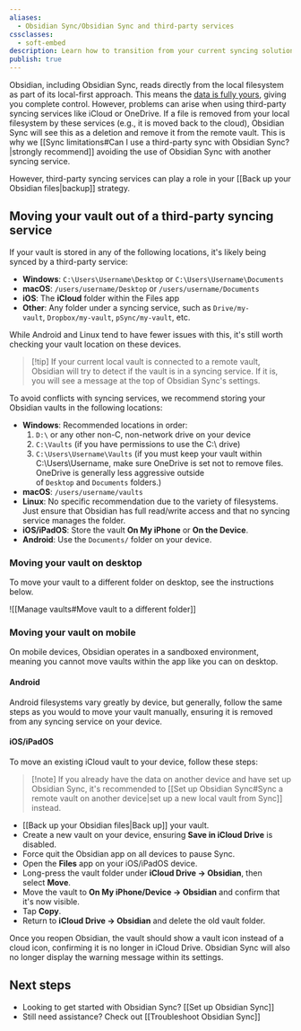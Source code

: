 ```yaml
---
aliases:
  - Obsidian Sync/Obsidian Sync and third-party services
cssclasses:
  - soft-embed
description: Learn how to transition from your current syncing solution to Obsidian Sync.
publish: true
---
```


Obsidian, including Obsidian Sync, reads directly from the local filesystem as part of its local-first approach. This means the [data is fully yours](https://obsidian.md/about), giving you complete control. However, problems can arise when using third-party syncing services like iCloud or OneDrive. If a file is removed from your local filesystem by these services (e.g., it is moved back to the cloud), Obsidian Sync will see this as a deletion and remove it from the remote vault. This is why we [[Sync limitations#Can I use a third-party sync with Obsidian Sync?|strongly recommend]] avoiding the use of Obsidian Sync with another syncing service.

However, third-party syncing services can play a role in your [[Back up your Obsidian files|backup]] strategy.

## Moving your vault out of a third-party syncing service

If your vault is stored in any of the following locations, it's likely being synced by a third-party service:

- **Windows**: `C:\Users\Username\Desktop` or `C:\Users\Username\Documents`
- **macOS**: `/users/username/Desktop` or `/users/username/Documents`
- **iOS**: The **iCloud** folder within the Files app
- **Other**: Any folder under a syncing service, such as `Drive/my-vault`, `Dropbox/my-vault`, `pSync/my-vault`, etc.

While Android and Linux tend to have fewer issues with this, it's still worth checking your vault location on these devices.

> [!tip] If your current local vault is connected to a remote vault, Obsidian will try to detect if the vault is in a syncing service. If it is, you will see a message at the top of Obsidian Sync's settings.

To avoid conflicts with syncing services, we recommend storing your Obsidian vaults in the following locations:

- **Windows**: Recommended locations in order:
    1. `D:\` or any other non-C, non-network drive on your device
    2. `C:\Vaults` (if you have permissions to use the C:\ drive)
    3. `C:\Users\Username\Vaults` (if you must keep your vault within C:\Users\Username, make sure OneDrive is set not to remove files. OneDrive is generally less aggressive outside of `Desktop` and `Documents` folders.)
- **macOS**: `/users/username/vaults`
- **Linux**: No specific recommendation due to the variety of filesystems. Just ensure that Obsidian has full read/write access and that no syncing service manages the folder.
- **iOS/iPadOS**: Store the vault **On My iPhone** or **On the Device**.
- **Android**: Use the `Documents/` folder on your device.

### Moving your vault on desktop

To move your vault to a different folder on desktop, see the instructions below.

![[Manage vaults#Move vault to a different folder]]

### Moving your vault on mobile

On mobile devices, Obsidian operates in a sandboxed environment, meaning you cannot move vaults within the app like you can on desktop.

#### Android

Android filesystems vary greatly by device, but generally, follow the same steps as you would to move your vault manually, ensuring it is removed from any syncing service on your device.

#### iOS/iPadOS

To move an existing iCloud vault to your device, follow these steps:

> [!note] If you already have the data on another device and have set up Obsidian Sync, it's recommended to [[Set up Obsidian Sync#Sync a remote vault on another device|set up a new local vault from Sync]] instead.

- [[Back up your Obsidian files|Back up]] your vault.
- Create a new vault on your device, ensuring **Save in iCloud Drive** is disabled.
- Force quit the Obsidian app on all devices to pause Sync.
- Open the **Files** app on your iOS/iPadOS device.
- Long-press the vault folder under **iCloud Drive → Obsidian**, then select **Move**.
- Move the vault to **On My iPhone/Device → Obsidian** and confirm that it's now visible.
- Tap **Copy**.
- Return to **iCloud Drive → Obsidian** and delete the old vault folder.

Once you reopen Obsidian, the vault should show a vault icon instead of a cloud icon, confirming it is no longer in iCloud Drive. Obsidian Sync will also no longer display the warning message within its settings.

## Next steps

- Looking to get started with Obsidian Sync? [[Set up Obsidian Sync]]
- Still need assistance? Check out [[Troubleshoot Obsidian Sync]]
